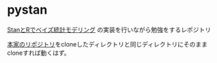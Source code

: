 # pystan

[StanとRでベイズ統計モデリング](https://www.amazon.co.jp/dp/B07M8LWLS1/ref=dp-kindle-redirect?_encoding=UTF8&btkr=1) の実装を行いながら勉強をするレポジトリ

[本家のリポジトリ](https://github.com/MatsuuraKentaro/RStanBook)をcloneしたディレクトリと同じディレクトリにそのままcloneすれば動くはず。
